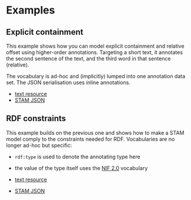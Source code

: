 # Examples

## Explicit containment

This example shows how you can model explicit containment and relative offset
using higher-order annotations. Targeting a short text, it annotates the second
sentence of the text, and the third word in that sentence (relative).

The vocabulary is ad-hoc and (implicitly) lumped into one
annotation data set. The JSON serialisation uses inline annotations.

* [text resource](explicit_containment.txt)
* [STAM JSON](explicit_containment.json)

## RDF constraints

This example builds on the previous one and shows how to make a STAM model
comply to the constraints needed for RDF. Vocabularies are no longer ad-hoc but
specific:

* `rdf:type` is used to denote the annotating type here
* the value of the type itself uses the [NIF 2.0](https://persistence.uni-leipzig.org/nlp2rdf/) vocabulary

* [text resource](explicit_containment.txt)
* [STAM JSON](explicit_containment_rdf.json)

